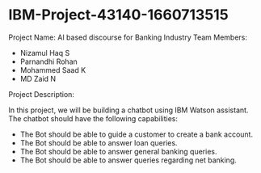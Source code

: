 # IBM-Project-43140-1660713515
Project Name: AI based discourse for Banking Industry
Team Members: 
<ul>
<li>Nizamul Haq S</li>
<li>Parnandhi Rohan</li>
<li>Mohammed Saad K</li>
<li>MD Zaid N</li>
</ul>
Project Description:

In this project, we will be building a chatbot using IBM Watson assistant. The chatbot should have the following capabilities:
<ul>
<li>The Bot should be able to guide a customer to create a bank account.</li>
<li>The Bot should be able to answer loan queries.</li>
<li>The Bot should be able to answer general banking queries.</li>
<li>The Bot should be able to answer queries regarding net banking.</li>
</ul>
